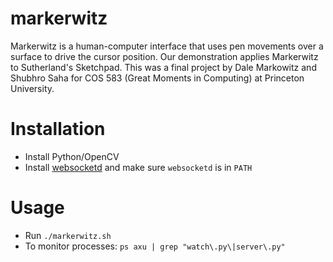 # markerwitz

Markerwitz is a human-computer interface that uses pen movements over a surface to drive the cursor position. Our demonstration applies Markerwitz to Sutherland's Sketchpad. This was a final project by Dale Markowitz and Shubhro Saha for COS 583 (Great Moments in Computing) at Princeton University.

Installation
===
- Install Python/OpenCV
- Install [websocketd](https://github.com/joewalnes/websocketd) and make sure `websocketd` is in `PATH`

Usage
===
- Run `./markerwitz.sh`
- To monitor processes: `ps axu | grep "watch\.py\|server\.py"`
